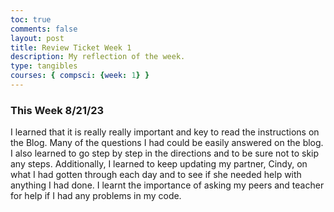 ```yaml
---
toc: true
comments: false
layout: post
title: Review Ticket Week 1
description: My reflection of the week.  
type: tangibles
courses: { compsci: {week: 1} }
---
```


### This Week 8/21/23
I learned that it is really really important and key to read the instructions on the Blog. Many of the questions I had could be easily answered on the blog. I also learned to go step by step in the directions and to be sure not to skip any steps. Additionally, I learned to keep updating my partner, Cindy, on what I had gotten through each day and to see if she needed help with anything I had done. I learnt the importance of asking my peers and teacher for help if I had any problems in my code. 